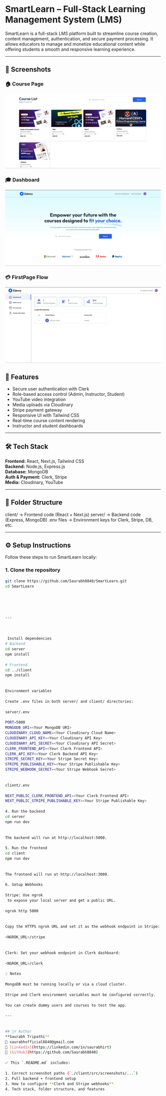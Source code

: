# SmartLearn – Full-Stack Learning Management System (LMS)

SmartLearn is a full-stack LMS platform built to streamline course creation, content management, authentication, and secure payment processing. It allows educators to manage and monetize educational content while offering students a smooth and responsive learning experience.

---

## 📸 Screenshots

### 🏠 Course Page
![Course Page](./client/src/assets/screenshots/coursepage.jpg)



### 🎓  Dashboard
![Dashboard](./client/src/assets/screenshots/dashboard.jpg)

### 💳 FirstPage Flow
![First Page](./client/src/assets/screenshots/firstpage.jpg)


## 🚀 Features
- Secure user authentication with Clerk
- Role-based access control (Admin, Instructor, Student)
- YouTube video integration
- Media uploads via Cloudinary
- Stripe payment gateway
- Responsive UI with Tailwind CSS
- Real-time course content rendering
- Instructor and student dashboards

---

## 🛠️ Tech Stack
**Frontend:** React, Next.js, Tailwind CSS  
**Backend:** Node.js, Express.js  
**Database:** MongoDB  
**Auth & Payment:** Clerk, Stripe  
**Media:** Cloudinary, YouTube

---

## 🧩 Folder Structure
client/ → Frontend code (React + Next.js)
server/ → Backend code (Express, MongoDB)
.env files → Environment keys for Clerk, Stripe, DB, etc.



---

## ⚙️ Setup Instructions

Follow these steps to run SmartLearn locally:

### **1. Clone the repository**
```bash
git clone https://github.com/Saurabh8840/SmartLearn.git
cd SmartLearn





---



 Install dependencies
# Backend
cd server
npm install

# Frontend
cd ../client
npm install


Environment variables

Create .env files in both server/ and client/ directories:

server/.env

PORT=5000
MONGODB_URI=<Your MongoDB URI>
CLOUDINARY_CLOUD_NAME=<Your Cloudinary Cloud Name>
CLOUDINARY_API_KEY=<Your Cloudinary API Key>
CLOUDINARY_API_SECRET=<Your Cloudinary API Secret>
CLERK_FRONTEND_API=<Your Clerk Frontend API>
CLERK_API_KEY=<Your Clerk Backend API Key>
STRIPE_SECRET_KEY=<Your Stripe Secret Key>
STRIPE_PUBLISHABLE_KEY=<Your Stripe Publishable Key>
STRIPE_WEBHOOK_SECRET=<Your Stripe Webhook Secret>


client/.env

NEXT_PUBLIC_CLERK_FRONTEND_API=<Your Clerk Frontend API>
NEXT_PUBLIC_STRIPE_PUBLISHABLE_KEY=<Your Stripe Publishable Key>

4. Run the backend
cd server
npm run dev


The backend will run at http://localhost:5000.

5. Run the frontend
cd client
npm run dev


The frontend will run at http://localhost:3000.

6. Setup Webhooks

Stripe: Use ngrok
 to expose your local server and get a public URL.

ngrok http 5000


Copy the HTTPS ngrok URL and set it as the webhook endpoint in Stripe:

<NGROK_URL>/stripe


Clerk: Set your webhook endpoint in Clerk dashboard:

<NGROK_URL>/clerk

💡 Notes

MongoDB must be running locally or via a cloud cluster.

Stripe and Clerk environment variables must be configured correctly.

You can create dummy users and courses to test the app.

---


## 🙋‍♂️ Author
**Saurabh Tripathi**  
📧 saurabhofficial8840@gmail.com  
🔗 [LinkedIn](https://linkedin.com/in/saurabhirt)  
🔗 [GitHub](https://github.com/Saurabh8840)

✅ This `.README.md` includes:

1. Correct screenshot paths (`./client/src/screenshots/...`)  
2. Full backend + frontend setup  
3. How to configure **Clerk and Stripe webhooks**  
4. Tech stack, folder structure, and features  



